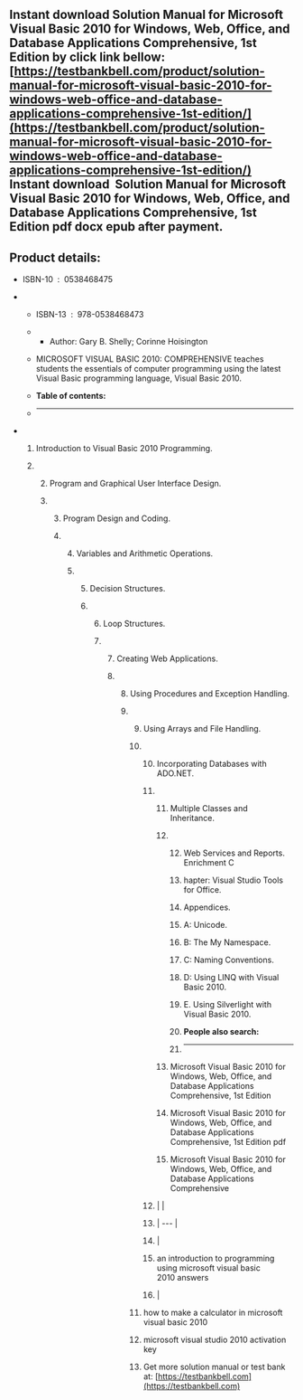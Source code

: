 Instant download **Solution Manual for Microsoft Visual Basic 2010 for Windows, Web, Office, and Database Applications Comprehensive, 1st Edition** by click link bellow:  
[https://testbankbell.com/product/solution-manual-for-microsoft-visual-basic-2010-for-windows-web-office-and-database-applications-comprehensive-1st-edition/](https://testbankbell.com/product/solution-manual-for-microsoft-visual-basic-2010-for-windows-web-office-and-database-applications-comprehensive-1st-edition/)  
**Instant download  Solution Manual for Microsoft Visual Basic 2010 for Windows, Web, Office, and Database Applications Comprehensive, 1st Edition pdf docx epub after payment.**
---------------------------------------------------------------------------------------------------------------------------------------------------------------------------------


**Product details:**
--------------------


* ISBN-10 ‏ : ‎ 0538468475
* * ISBN-13 ‏ : ‎ 978-0538468473
  * * Author: Gary B. Shelly; Corinne Hoisington
   
  * MICROSOFT VISUAL BASIC 2010: COMPREHENSIVE teaches students the essentials of computer programming using the latest Visual Basic programming language, Visual Basic 2010.
  * **Table of contents:**
  * ----------------------
 
* 1. Introduction to Visual Basic 2010 Programming.
 
  2. 2. Program and Graphical User Interface Design.
    
     3. 3. Program Design and Coding.
       
        4. 4. Variables and Arithmetic Operations.
          
           5. 5. Decision Structures.
             
              6. 6. Loop Structures.
                
                 7. 7. Creating Web Applications.
                   
                    8. 8. Using Procedures and Exception Handling.
                      
                       9. 9. Using Arrays and File Handling.
                         
                          10. 10. Incorporating Databases with ADO.NET.
                             
                              11. 11. Multiple Classes and Inheritance.
                                 
                                  12. 12. Web Services and Reports. Enrichment C
                                     
                                      13. hapter: Visual Studio Tools for Office.
                                     
                                      14. Appendices.
                                     
                                      15. A: Unicode.
                                     
                                      16. B: The My Namespace.
                                     
                                      17. C: Naming Conventions.
                                     
                                      18. D: Using LINQ with Visual Basic 2010.
                                     
                                      19. E. Using Silverlight with Visual Basic 2010.
                                      20. **People also search:**
                                      21. -----------------------
                                     
                                  13. Microsoft Visual Basic 2010 for Windows, Web, Office, and Database Applications Comprehensive, 1st Edition
                                 
                                  14. Microsoft Visual Basic 2010 for Windows, Web, Office, and Database Applications Comprehensive, 1st Edition pdf
                                 
                                  15. Microsoft Visual Basic 2010 for Windows, Web, Office, and Database Applications Comprehensive
                                 
                              12. |  |
                              13. | --- |
                              14. |
                              15. an introduction to programming using microsoft visual basic 2010 answers
                              16.  |
                             
                          11. how to make a calculator in microsoft visual basic 2010
                         
                          12. microsoft visual studio 2010 activation key
                          13.  Get more solution manual or test bank at: [https://testbankbell.com](https://testbankbell.com)
